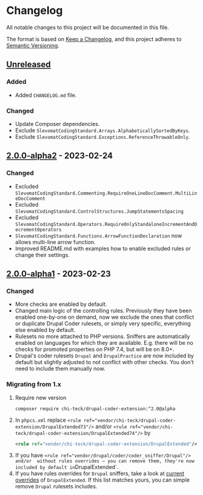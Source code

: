 # Changelog

All notable changes to this project will be documented in this file.

The format is based on [Keep a Changelog](https://keepachangelog.com/en/1.0.0/),
and this project adheres to [Semantic Versioning](https://semver.org/spec/v2.0.0.html).

## [Unreleased]

### Added

- Added `CHANGELOG.md` file.

### Changed

- Update Composer dependencies.
- Exclude `SlevomatCodingStandard.Arrays.AlphabeticallySortedByKeys`.
- Exclude `SlevomatCodingStandard.Exceptions.ReferenceThrowableOnly`.

## [2.0.0-alpha2] - 2023-02-24

### Changed

- Excluded `SlevomatCodingStandard.Commenting.RequireOneLineDocComment.MultiLineDocComment`
- Excluded `SlevomatCodingStandard.ControlStructures.JumpStatementsSpacing`
- Excluded `SlevomatCodingStandard.Operators.RequireOnlyStandaloneIncrementAndDecrementOperators`
- `SlevomatCodingStandard.Functions.ArrowFunctionDeclaration` now allows multi-line arrow function.
- Improved README.md with examples how to enable excluded rules or change their settings.

## [2.0.0-alpha1] - 2023-02-23

### Changed

- More checks are enabled by default.
- Changed main logic of the controlling rules. Previously they have been enabled one-by-one on demand, now we exclude the ones that conflict or duplicate Drupal Coder rulesets, or simply very specific, everything else enabled by default.
- Rulesets no more attached to PHP versions. Sniffers are automatically enabled on languages for which they are available. E.g. there will be no checks for promoted properties on PHP 7.4, but will be on 8.0+.
- Drupal's coder rulesets `Drupal` and `DrupalPractice` are now included by default but slightly adjusted to not conflict with other checks. You don't need to include them manually now.

### Migrating from 1.x

1. Require new version
    ```shell
    composer require chi-teck/drupal-coder-extension:^2.0@alpha
    ```
2. In `phpcs.xml` replace `<rule ref="vendor/chi-teck/drupal-coder-extension/DrupalExtended73"/>` and/or `<rule ref="vendor/chi-teck/drupal-coder-extension/DrupalExtended74"/>` by
    ```xml
    <rule ref="vendor/chi-teck/drupal-coder-extension/DrupalExtended"/>
    ```
3. If you have `<rule ref="vendor/drupal/coder/coder_sniffer/Drupal"/> and/or `<rule ref="vendor/drupal/coder/coder_sniffer/DrupalPractice"/>`  without rules overrides — you can remove them, they're now included by default in `DrupalExtended`.
4. If you have rules overrides for `Drupal` sniffers, take a look at [current overrides](https://github.com/Chi-teck/drupal-coder-extension/blob/2.x/DrupalExtended/ruleset.xml#L5-L16) of `DrupalExtended`. If this list matches yours, you can simple remove `Drupal` rulesets includes.

[unreleased]: https://github.com/olivierlacan/keep-a-changelog/compare/2.0.0-alpha2...HEAD
[2.0.0-alpha2]: https://github.com/Chi-teck/drupal-coder-extension/compare/2.0.0-alpha1...2.0.0-alpha2
[2.0.0-alpha1]: https://github.com/Chi-teck/drupal-coder-extension/releases/tag/2.0.0-alpha1
